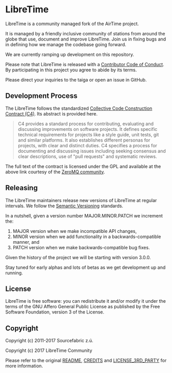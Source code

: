 # LibreTime

LibreTime is a community managed fork of the AirTime project.

It is managed by a friendly inclusive community of stations 
from around the globe that use, document and improve LibreTime. 
Join us in fixing bugs and in defining how we manage the 
codebase going forward.

We are currently ramping up development on this repository.

Please note that LibreTime is released with a [Contributor Code 
of Conduct](https://github.com/LibreTime/code-of-conduct/blob/CODE-OF-CONDUCT.md).
By participating in this project you agree to abide by its terms.

Please direct your inquiries to the taiga or open an issue
in GitHub.

## Development Process

The LibreTime follows the standardized [Collective Code Construction 
Contract (C4)](https://rfc.zeromq.org/spec:42/C4/). Its abstract is
provided here.

> C4 provides a standard process for contributing, evaluating and
> discussing improvements on software projects. It defines specific 
> technical requirements for projects like a style guide, unit tests,
> git and similar platforms. It also establishes different personas
> for projects, with clear and distinct duties. C4 specifies a process
> for documenting and discussing issues including seeking consensus
> and clear descriptions, use of "pull requests" and systematic reviews.

The full text of the contract is licensed under the GPL and available at
the above link courtesy of the [ZeroMQ community](http://zeromq.org/).

## Releasing

The LibreTime maintainers release new versions of LibreTime at regular
intervals. We follow the [Semantic Versioning](http://semver.org/spec/v2.0.0.html)
standards.

In a nutshell, given a version number MAJOR.MINOR.PATCH we increment the:

1. MAJOR version when we make incompatible API changes,
2. MINOR version when we add functionality in a backwards-compatible manner, and
3. PATCH version when we make backwards-compatible bug fixes.

Given the history of the project we will be starting with version 3.0.0.

Stay tuned for early alphas and lots of betas as we get development
up and running.

## License

LibreTime is free software: you can redistribute it and/or
modify it under the terms of the GNU Affero General Public
License as published by the Free Software Foundation, 
version 3 of the License.

## Copyright

Copyright (c) 2011-2017 Sourcefabric z.ú.

Copyright (c) 2017 LibreTime Community

Please refer to the original [README](README), 
[CREDITS](CREDITS) and [LICENSE_3RD_PARTY](LICENSE_3RD_PARTY) 
for more information.

